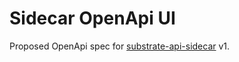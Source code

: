 # Sidecar OpenApi UI

Proposed OpenApi spec for [substrate-api-sidecar](https://github.com/paritytech/substrate-api-sidecar) v1.
